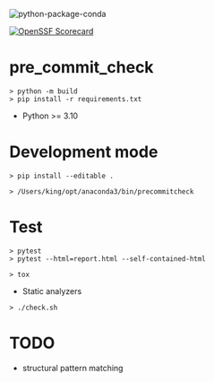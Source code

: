 ![python-package-conda](https://github.com/hpcataws/pre_commit_check/actions/workflows/python-package-conda.yml/badge.svg)

[![OpenSSF Scorecard](https://api.securityscorecards.dev/projects/github.com/hpcataws/pre_commit_check/badge)](https://api.securityscorecards.dev/projects/github.com/hpcataws/pre_commit_check)

# pre_commit_check

```console
> python -m build
> pip install -r requirements.txt
```

* Python >= 3.10

# Development mode

```console
> pip install --editable .
```

```console
> /Users/king/opt/anaconda3/bin/precommitcheck
```

# Test

```console
> pytest
> pytest --html=report.html --self-contained-html
```

```console
> tox
```

* Static analyzers

```console
> ./check.sh
```

# TODO

* structural pattern matching
